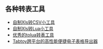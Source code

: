 ## 各种转表工具  

* [自制Xls转CSV小工具](./xls2csv)  
* [自制Xls转Lua小工具](./Xls2Lua)  
* [优秀的tolua转表工具](https://github.com/zhangqi-ulua/XlsxToLua)   
* [Tabtoy跨平台的高性能便捷电子表格导出器](https://lab.uwa4d.com/lab/5c26dbc072745c25a8e40d04)  
